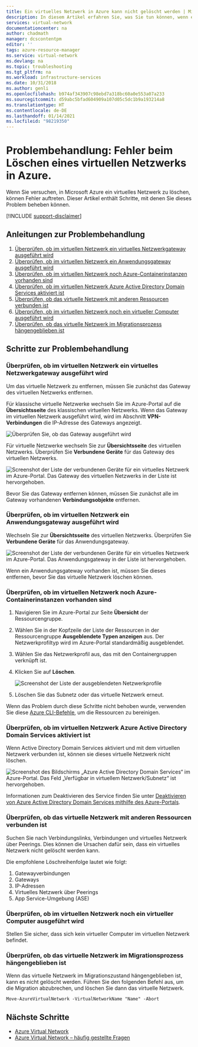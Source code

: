 ```yaml
---
title: Ein virtuelles Netzwerk in Azure kann nicht gelöscht werden | Microsoft-Dokumentationen
description: In diesem Artikel erfahren Sie, was Sie tun können, wenn ein virtuelles Netzwerk in Azure nicht gelöscht werden kann.
services: virtual-network
documentationcenter: na
author: chadmath
manager: dcscontentpm
editor: ''
tags: azure-resource-manager
ms.service: virtual-network
ms.devlang: na
ms.topic: troubleshooting
ms.tgt_pltfrm: na
ms.workload: infrastructure-services
ms.date: 10/31/2018
ms.author: genli
ms.openlocfilehash: b974af343907c98ebd7a318bc60a0e553a07a233
ms.sourcegitcommit: d59abc5bfad604909a107d05c5dc1b9a193214a8
ms.translationtype: HT
ms.contentlocale: de-DE
ms.lasthandoff: 01/14/2021
ms.locfileid: "98219350"
---
```

# <a name="troubleshooting-failed-to-delete-a-virtual-network-in-azure"></a>Problembehandlung: Fehler beim Löschen eines virtuellen Netzwerks in Azure.

Wenn Sie versuchen, in Microsoft Azure ein virtuelles Netzwerk zu löschen, können Fehler auftreten. Dieser Artikel enthält Schritte, mit denen Sie dieses Problem beheben können.

[!INCLUDE [support-disclaimer](../../includes/support-disclaimer.md)]

## <a name="troubleshooting-guidance"></a>Anleitungen zur Problembehandlung 

1. [Überprüfen, ob im virtuellen Netzwerk ein virtuelles Netzwerkgateway ausgeführt wird](#check-whether-a-virtual-network-gateway-is-running-in-the-virtual-network)
2. [Überprüfen, ob im virtuellen Netzwerk ein Anwendungsgateway ausgeführt wird](#check-whether-an-application-gateway-is-running-in-the-virtual-network)
3. [Überprüfen, ob im virtuellen Netzwerk noch Azure-Containerinstanzen vorhanden sind](#check-whether-azure-container-instances-still-exist-in-the-virtual-network)
4. [Überprüfen, ob im virtuellen Netzwerk Azure Active Directory Domain Services aktiviert ist](#check-whether-azure-active-directory-domain-service-is-enabled-in-the-virtual-network)
5. [Überprüfen, ob das virtuelle Netzwerk mit anderen Ressourcen verbunden ist](#check-whether-the-virtual-network-is-connected-to-other-resource)
6. [Überprüfen, ob im virtuellen Netzwerk noch ein virtueller Computer ausgeführt wird](#check-whether-a-virtual-machine-is-still-running-in-the-virtual-network)
7. [Überprüfen, ob das virtuelle Netzwerk im Migrationsprozess hängengeblieben ist](#check-whether-the-virtual-network-is-stuck-in-migration)

## <a name="troubleshooting-steps"></a>Schritte zur Problembehandlung

### <a name="check-whether-a-virtual-network-gateway-is-running-in-the-virtual-network"></a>Überprüfen, ob im virtuellen Netzwerk ein virtuelles Netzwerkgateway ausgeführt wird

Um das virtuelle Netzwerk zu entfernen, müssen Sie zunächst das Gateway des virtuellen Netzwerks entfernen.

Für klassische virtuelle Netzwerke wechseln Sie im Azure-Portal auf die **Übersichtsseite** des klassischen virtuellen Netzwerks. Wenn das Gateway im virtuellen Netzwerk ausgeführt wird, wird im Abschnitt **VPN-Verbindungen** die IP-Adresse des Gateways angezeigt. 

![Überprüfen Sie, ob das Gateway ausgeführt wird](media/virtual-network-troubleshoot-cannot-delete-vnet/classic-gateway.png)

Für virtuelle Netzwerke wechseln Sie zur **Übersichtsseite** des virtuellen Netzwerks. Überprüfen Sie **Verbundene Geräte** für das Gateway des virtuellen Netzwerks.

![Screenshot der Liste der verbundenen Geräte für ein virtuelles Netzwerk im Azure-Portal. Das Gateway des virtuellen Netzwerks in der Liste ist hervorgehoben.](media/virtual-network-troubleshoot-cannot-delete-vnet/vnet-gateway.png)

Bevor Sie das Gateway entfernen können, müssen Sie zunächst alle im Gateway vorhandenen **Verbindungsobjekte** entfernen. 

### <a name="check-whether-an-application-gateway-is-running-in-the-virtual-network"></a>Überprüfen, ob im virtuellen Netzwerk ein Anwendungsgateway ausgeführt wird

Wechseln Sie zur **Übersichtsseite** des virtuellen Netzwerks. Überprüfen Sie **Verbundene Geräte** für das Anwendungsgateway.

![Screenshot der Liste der verbundenen Geräte für ein virtuelles Netzwerk im Azure-Portal. Das Anwendungsgateway in der Liste ist hervorgehoben.](media/virtual-network-troubleshoot-cannot-delete-vnet/app-gateway.png)

Wenn ein Anwendungsgateway vorhanden ist, müssen Sie dieses entfernen, bevor Sie das virtuelle Netzwerk löschen können.

### <a name="check-whether-azure-container-instances-still-exist-in-the-virtual-network"></a>Überprüfen, ob im virtuellen Netzwerk noch Azure-Containerinstanzen vorhanden sind

1. Navigieren Sie im Azure-Portal zur Seite **Übersicht** der Ressourcengruppe.
1. Wählen Sie in der Kopfzeile der Liste der Ressourcen in der Ressourcengruppe **Ausgeblendete Typen anzeigen** aus. Der Netzwerkprofiltyp wird im Azure-Portal standardmäßig ausgeblendet.
1. Wählen Sie das Netzwerkprofil aus, das mit den Containergruppen verknüpft ist.
1. Klicken Sie auf **Löschen**.

   ![Screenshot der Liste der ausgeblendeten Netzwerkprofile](media/virtual-network-troubleshoot-cannot-delete-vnet/container-instances.png)

1. Löschen Sie das Subnetz oder das virtuelle Netzwerk erneut.

Wenn das Problem durch diese Schritte nicht behoben wurde, verwenden Sie diese [Azure CLI-Befehle](../container-instances/container-instances-vnet.md#clean-up-resources), um die Ressourcen zu bereinigen. 

### <a name="check-whether-azure-active-directory-domain-service-is-enabled-in-the-virtual-network"></a>Überprüfen, ob im virtuellen Netzwerk Azure Active Directory Domain Services aktiviert ist

Wenn Active Directory Domain Services aktiviert und mit dem virtuellen Netzwerk verbunden ist, können sie dieses virtuelle Netzwerk nicht löschen. 

![Screenshot des Bildschirms „Azure Active Directory Domain Services“ im Azure-Portal. Das Feld „Verfügbar in virtuellem Netzwerk/Subnetz“ ist hervorgehoben.](media/virtual-network-troubleshoot-cannot-delete-vnet/enable-domain-services.png)

Informationen zum Deaktivieren des Service finden Sie unter [Deaktivieren von Azure Active Directory Domain Services mithilfe des Azure-Portals](../active-directory-domain-services/delete-aadds.md).

### <a name="check-whether-the-virtual-network-is-connected-to-other-resource"></a>Überprüfen, ob das virtuelle Netzwerk mit anderen Ressourcen verbunden ist

Suchen Sie nach Verbindungslinks, Verbindungen und virtuelles Netzwerk über Peerings. Dies können die Ursachen dafür sein, dass ein virtuelles Netzwerk nicht gelöscht werden kann. 

Die empfohlene Löschreihenfolge lautet wie folgt:

1. Gatewayverbindungen
2. Gateways
3. IP-Adressen
4. Virtuelles Netzwerk über Peerings
5. App Service-Umgebung (ASE)

### <a name="check-whether-a-virtual-machine-is-still-running-in-the-virtual-network"></a>Überprüfen, ob im virtuellen Netzwerk noch ein virtueller Computer ausgeführt wird

Stellen Sie sicher, dass sich kein virtueller Computer im virtuellen Netzwerk befindet.

### <a name="check-whether-the-virtual-network-is-stuck-in-migration"></a>Überprüfen, ob das virtuelle Netzwerk im Migrationsprozess hängengeblieben ist

Wenn das virtuelle Netzwerk im Migrationszustand hängengeblieben ist, kann es nicht gelöscht werden. Führen Sie den folgenden Befehl aus, um die Migration abzubrechen, und löschen Sie dann das virtuelle Netzwerk.

```azurepowershell
Move-AzureVirtualNetwork -VirtualNetworkName "Name" -Abort
```

## <a name="next-steps"></a>Nächste Schritte

- [Azure Virtual Network](virtual-networks-overview.md)
- [Azure Virtual Network – häufig gestellte Fragen](virtual-networks-faq.md)